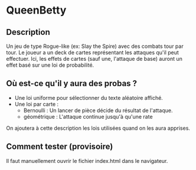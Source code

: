 # QueenBetty
## Description
Un jeu de type Rogue-like (ex: Slay the Spire) avec des combats tour par tour.
Le joueur a un deck de cartes représentant les attaques qu'il peut effectuer.
Ici, les effets de cartes (sauf une, l'attaque de base) auront un effet basé sur une loi de probabilité.

## Où est-ce qu'il y aura des probas ?
- Une loi uniforme pour sélectionner du texte aléatoire affiché.
- Une loi par carte :
  - Bernoulli : Un lancer de pièce décide du résultat de l'attaque.
  - géométrique : L'attaque continue jusqu'à qu'une rate

On ajoutera à cette description les lois utilisées quand on les aura apprises.

## Comment tester (provisoire)
Il faut manuellement ouvrir le fichier index.html dans le navigateur.
